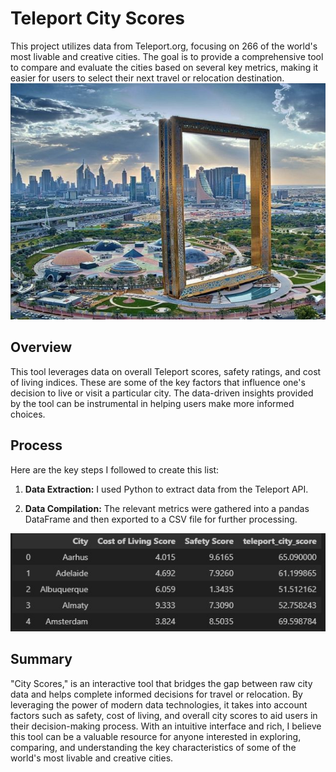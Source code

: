 # Teleport City Scores

This project utilizes data from Teleport.org, focusing on 266 of the world's most livable and creative cities. The goal is to provide a comprehensive tool to compare and evaluate the cities based on several key metrics, making it easier for users to select their next travel or relocation destination.
![Alt text](Dubai.jpg)
## Overview

This tool leverages data on overall Teleport scores, safety ratings, and cost of living indices. These are some of the key factors that influence one's decision to live or visit a particular city. The data-driven insights provided by the tool can be instrumental in helping users make more informed choices.

## Process

Here are the key steps I followed to create this list:

1. **Data Extraction:** I used Python to extract data from the Teleport API. 

2. **Data Compilation:** The relevant metrics were gathered into a pandas DataFrame and then exported to a CSV file for further processing.

![Alt text](Cities.jpg)

## Summary

"City Scores," is an interactive tool that bridges the gap between raw city data and helps complete informed decisions for travel or relocation. By leveraging the power of modern data technologies, it takes into account factors such as safety, cost of living, and overall city scores to aid users in their decision-making process. With an intuitive interface and rich, I believe this tool can be a valuable resource for anyone interested in exploring, comparing, and understanding the key characteristics of some of the world's most livable and creative cities.